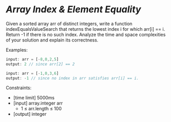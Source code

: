 # *Array Index & Element Equality*

Given a sorted array arr of distinct integers, write a
function indexEqualsValueSearch that returns the lowest index i for
which arr[i] == i. Return -1 if there is no such index. Analyze the time
 and space complexities of your solution and explain its correctness.

Examples:

```js
input: arr = [-8,0,2,5]
output: 2 // since arr[2] == 2

input: arr = [-1,0,3,6]
output: -1 // since no index in arr satisfies arr[i] == i.
```

Constraints:

* [time limit] 5000ms
* [input] array.integer arr
  * 1 ≤ arr.length ≤ 100
* [output] integer
